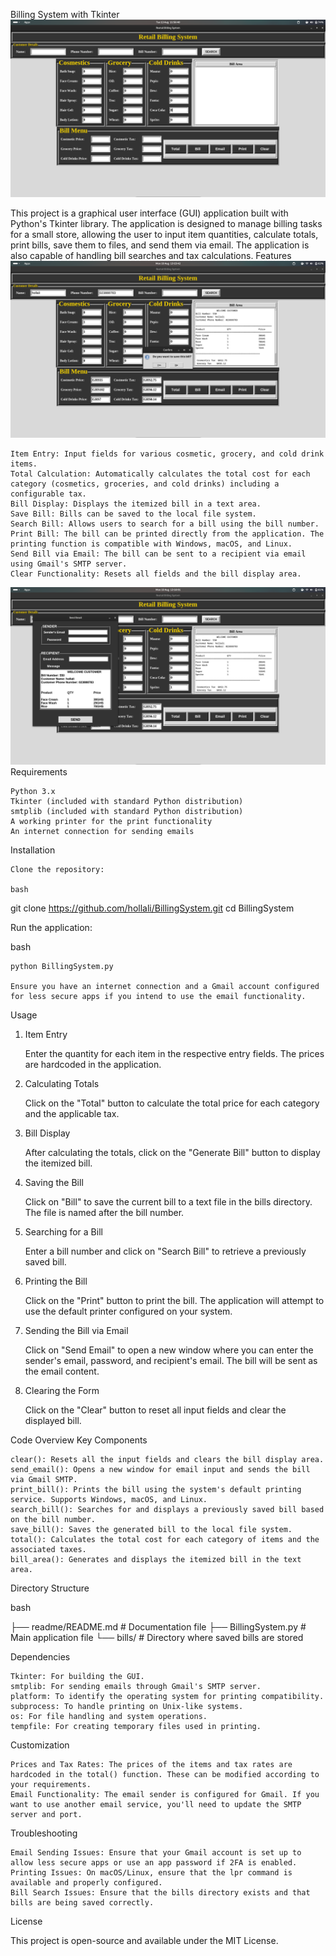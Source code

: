 Billing System with Tkinter
<img src="./readme-images/Image1.png"/>

This project is a graphical user interface (GUI) application built with Python's Tkinter library. The application is designed to manage billing tasks for a small store, allowing the user to input item quantities, calculate totals, print bills, save them to files, and send them via email. The application is also capable of handling bill searches and tax calculations.
Features
<img src="./readme-images/Image2.png"/>

    Item Entry: Input fields for various cosmetic, grocery, and cold drink items.
    Total Calculation: Automatically calculates the total cost for each category (cosmetics, groceries, and cold drinks) including a configurable tax.
    Bill Display: Displays the itemized bill in a text area.
    Save Bill: Bills can be saved to the local file system.
    Search Bill: Allows users to search for a bill using the bill number.
    Print Bill: The bill can be printed directly from the application. The printing function is compatible with Windows, macOS, and Linux.
    Send Bill via Email: The bill can be sent to a recipient via email using Gmail's SMTP server.
    Clear Functionality: Resets all fields and the bill display area.
<img src="./readme-images/Image3.png"/>
Requirements

    Python 3.x
    Tkinter (included with standard Python distribution)
    smtplib (included with standard Python distribution)
    A working printer for the print functionality
    An internet connection for sending emails

Installation

    Clone the repository:

    bash

git clone https://github.com/hollali/BillingSystem.git
cd BillingSystem

Run the application:

bash

    python BillingSystem.py

    Ensure you have an internet connection and a Gmail account configured for less secure apps if you intend to use the email functionality.

Usage
1. Item Entry

    Enter the quantity for each item in the respective entry fields. The prices are hardcoded in the application.

2. Calculating Totals

    Click on the "Total" button to calculate the total price for each category and the applicable tax.

3. Bill Display

    After calculating the totals, click on the "Generate Bill" button to display the itemized bill.

4. Saving the Bill

    Click on "Bill" to save the current bill to a text file in the bills directory. The file is named after the bill number.

5. Searching for a Bill

    Enter a bill number and click on "Search Bill" to retrieve a previously saved bill.

6. Printing the Bill

    Click on the "Print" button to print the bill. The application will attempt to use the default printer configured on your system.

7. Sending the Bill via Email

    Click on "Send Email" to open a new window where you can enter the sender's email, password, and recipient's email. The bill will be sent as the email content.

8. Clearing the Form

    Click on the "Clear" button to reset all input fields and clear the displayed bill.

Code Overview
Key Components

    clear(): Resets all the input fields and clears the bill display area.
    send_email(): Opens a new window for email input and sends the bill via Gmail SMTP.
    print_bill(): Prints the bill using the system's default printing service. Supports Windows, macOS, and Linux.
    search_bill(): Searches for and displays a previously saved bill based on the bill number.
    save_bill(): Saves the generated bill to the local file system.
    total(): Calculates the total cost for each category of items and the associated taxes.
    bill_area(): Generates and displays the itemized bill in the text area.

Directory Structure

bash

├── readme/README.md     # Documentation file
├── BillingSystem.py     # Main application file
└── bills/               # Directory where saved bills are stored

Dependencies

    Tkinter: For building the GUI.
    smtplib: For sending emails through Gmail's SMTP server.
    platform: To identify the operating system for printing compatibility.
    subprocess: To handle printing on Unix-like systems.
    os: For file handling and system operations.
    tempfile: For creating temporary files used in printing.

Customization

    Prices and Tax Rates: The prices of the items and tax rates are hardcoded in the total() function. These can be modified according to your requirements.
    Email Functionality: The email sender is configured for Gmail. If you want to use another email service, you'll need to update the SMTP server and port.

Troubleshooting

    Email Sending Issues: Ensure that your Gmail account is set up to allow less secure apps or use an app password if 2FA is enabled.
    Printing Issues: On macOS/Linux, ensure that the lpr command is available and properly configured.
    Bill Search Issues: Ensure that the bills directory exists and that bills are being saved correctly.

License

This project is open-source and available under the MIT License.